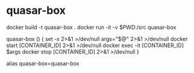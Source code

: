 # quasar-box

docker build -t quasar-box .
docker run -it -v $PWD:/src quasar-box

quasar-box () {
        set -x 2>&1 >/dev/null
        args="$@" 2>&1 >/dev/null
        docker start [CONTAINER_ID] 2>&1 >/dev/null
        docker exec -it [CONTAINER_ID] $args
        docker stop [CONTAINER_ID] 2>&1 >/dev/null
}


alias quasar-box=quasar-box


